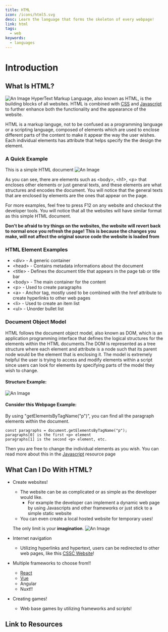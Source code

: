 ```yaml
---
title: HTML
icon: /icons/html5.svg
desc: Learn the language that forms the skeleton of every webpage!
link: html
tags:
  - web
keywords:
  - languages
---
```


# Introduction

## What Is HTML?

![An Image](https://www.edureka.co/blog/wp-content/uploads/2019/06/What-is-HTML.jpg)
HyperText Markup Language, also known as HTML, is the building blocks of all
websites. HTML is combined with [CSS](./css) and [Javascript](./javascript) to
further enhance both the functionality and the appearance of the website.

HTML is a markup languge, not to be confused as a programming language or a
scripting language, composed of elements which are used to enclose different
parts of the content to make it appear the way the user wishes. Each individual
elements has attribute that helps specify the the design the element.

<grid-1-x-2 title="Difference between the three types of languages" :reversed=true img-src="https://media.geeksforgeeks.org/wp-content/cdn-uploads/20190808164614/Programming-Language-vs-Scripting-Language-vs-Markup-Languages.png" link="https://www.geeksforgeeks.org/difference-between-programming-scripting-and-markup-languages/" desc="A quick read about the differences between the three types of languages" button="Check it out!"></grid-1-x-2>

### A Quick Example

This is a simple HTML document ![An Image](https://i.imgur.com/nmbniCJ.png)

As you can see, there are elements such as <body\>, <h1\>, <p\> that encloses
other elements or just general texts, and these elements are what structures and
encodes the document. You will notice that the general texts that are enclosed
by elements are the ones that appear on the page.

For more examples, feel free to press F12 on any website and checkout the
developer tools. You will notice that all the websites will have similar format
as this simple HTML document.

**Don't be afraid to try things on the websites, the website will revert back to
normal once you refresh the page! This is because the changes you make, will not
affect the original source code the website is loaded from**

### HTML Element Examples

- <div\> - A generic container
- <head\> - Contains metadata informations about the document
- <title\> - Defines the document title that appears in the page tab or title
  bar
- <body\> - The main container for the content
- <p\> - Used to create paragraphs
- <a\> - Anchor tag, mostly used to be combined with the href attribute to
  create hyperlinks to other web pages
- <li\> - Used to create an item list
- <ul\> - Unorder bullet list
  <grid-1-x-2 title="List of HTML elements" img-src="https://encrypted-tbn0.gstatic.com/images?q=tbn%3AANd9GcQRxdMM9xku_hh_fntWCgJHZFbdOu417g5ruA&usqp=CAU" link="https://developer.mozilla.org/en-US/docs/Web/HTML/Element" desc="A full list of the elements in HTML" button="Check it out!"></grid-1-x-2>

### Document Object Model

HTML follows the document object model, also known as DOM, which is an
application programming interface that defines the logical structures for the
elements within the HTML documents.The DOM is represented as a tree structure
where each element and attribute is a node such that its parent node would be
the element that is enclosing it. The model is extremely helpful the user is
trying to access and modify elements within a script since users can look for
elements by specifying parts of the model they wish to change.

#### Structure Example:

![An Image](https://www.w3schools.com/js/pic_htmltree.gif)

#### Consider this Webpage Example:

By using "getElementsByTagName("p")", you can find all the paragraph elements
within the document.

```
const paragraphs = document.getElementsByTagName("p");
paragraphs[0] is the first <p> element
paragraphs[1] is the second <p> element, etc.
```

Then you are free to change the individual elements as you wish. You can read
more about this in the [Javascript](./javascript) resource page

## What Can I Do With HTML?

- Create websites!

  - The website can be as complicated or as simple as the developer would like.
    - For example the developer can implement a dynamic web page by using
      Javascripts and other frameworks or just stick to a simple static website
  - You can even create a local hosted website for temporary uses!

  The only limit is your **imagination**.
  ![An Image](https://dynomapper.com/images/5_tips_for_creating_a_great_website.jpg)

- Internet navigation
  - Utilizing hyperlinks and hypertext, users can be redirected to other web
    pages, like this [CSSC Website](../../)!
- Multiple frameworks to choose from!!
  - [React](./react)
  - [Vue](./vue)
  - Angular
  - Nuxt!!
- Creating games!
  - Web base games by utilizing frameworks and scripts!

## Link to Resources

<grid-1-x-2 title="Basic tutorial of HTML" :reversed=true img-src="https://www.w3.org/blog/wp-content/uploads/2019/07/logo-MDNWebDocs.png" link="https://developer.mozilla.org/en-US/docs/Web/HTML" desc="Learn HTML from basic tutorials to advance topics" button="Check it out!"></grid-1-x-2>

<grid-1-x-2 title="W3School tutorial of HTML" img-src="https://internet-salmagundi.com/wp-content/uploads/2019/03/W3-MatFrame-895x493px-Qual100.jpg" link="https://www.w3schools.com/html/" desc="Learn the basics of HTML with w3school" button="Check it out!"></grid-1-x-2>

<grid-1-x-2 title="Learn to become a Frontend Developer" :reversed=true img-src="https://scrimba.com/static/art/maincover.png" link="https://scrimba.com/" desc="Become a Frontend Developer with Scrimba" button="Check it out!"></grid-1-x-2>

<grid-1-x-2 title="Learn the Document Object Model" img-src="https://miro.medium.com/max/3456/1*v9AT7ZaJc6fR2MjYljGEzg.png" link="https://developer.mozilla.org/en-US/docs/Web/API/Document_Object_Model/Introduction " button="Check it out!" desc="Become an expert on the Document Object Model!" button="Check it out!"></grid-1-x-2>

